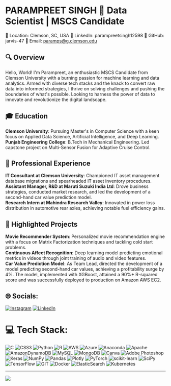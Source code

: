 # PARAMPREET SINGH 🚀 Data Scientist | MSCS Candidate
📍 Location: Clemson, SC, USA
🔗 LinkedIn: parampreetsingh12598
💼 GitHub: jarvis-47
📩 Email: paramps@g.clemson.edu

## 🔍 Overview
Hello, World! I'm Parampreet, an enthusiastic MSCS Candidate from Clemson University with a burning passion for machine learning and data analytics. Armed with diverse tech stacks and the knack to convert raw data into informed strategies, I thrive on solving challenges and pushing the boundaries of what's possible. Looking to harness the power of data to innovate and revolutionize the digital landscape.

## 🎓 Education
**Clemson University**: Pursuing Master's in Computer Science with a keen focus on Applied Data Science, Artificial Intelligence, and Deep Learning.<br>
**Punjab Engineering College**: B.Tech in Mechanical Engineering. Led capstone project on Multi-Sensor Fusion for Adaptive Cruise Control.<br>

## 💼 Professional Experience
**IT Consultant at Clemson University**: Championed IT asset management database migrations and spearheaded IT asset inventory procedures.<br>
**Assistant Manager, R&D at Maruti Suzuki India Ltd**: Drove business strategies, conducted market research, and led the development of a second-hand car value prediction model.<br>
**Research Intern at Mahindra Research Valley**: Innovated in power loss distribution in automotive rear axles, achieving notable fuel efficiency gains.

## 🚀 Highlighted Projects
**Movie Recommender System**: Personalized movie recommendation engine with a focus on Matrix Factorization techniques and tackling cold start problems.<br>
**Continuous Affect Recognition**: Deep learning model predicting emotional metrics in videos through joint training of audio and video features.<br>
**Car Value Prediction Model**: As Team Lead, directed the development of a model predicting second-hand car values, achieving a profitability surge by 4%. The model, implemented with XGBoost, attained a 90%+ R-squared score and was successfully deployed to production on Amazon AWS EC2.


## 🌐 Socials:
[![Instagram](https://img.shields.io/badge/Instagram-%23E4405F.svg?logo=Instagram&logoColor=white)](https://instagram.com/_singh_05) [![LinkedIn](https://img.shields.io/badge/LinkedIn-%230077B5.svg?logo=linkedin&logoColor=white)](https://linkedin.com/in/www.linkedin.com/in/parampreetsingh12598) 

# 💻 Tech Stack:
![C](https://img.shields.io/badge/c-%2300599C.svg?style=for-the-badge&logo=c&logoColor=white) ![CSS3](https://img.shields.io/badge/css3-%231572B6.svg?style=for-the-badge&logo=css3&logoColor=white) ![Python](https://img.shields.io/badge/python-3670A0?style=for-the-badge&logo=python&logoColor=ffdd54) ![R](https://img.shields.io/badge/r-%23276DC3.svg?style=for-the-badge&logo=r&logoColor=white) ![AWS](https://img.shields.io/badge/AWS-%23FF9900.svg?style=for-the-badge&logo=amazon-aws&logoColor=white) ![Azure](https://img.shields.io/badge/azure-%230072C6.svg?style=for-the-badge&logo=azure-devops&logoColor=white) ![Anaconda](https://img.shields.io/badge/Anaconda-%2344A833.svg?style=for-the-badge&logo=anaconda&logoColor=white) ![Apache](https://img.shields.io/badge/apache-%23D42029.svg?style=for-the-badge&logo=apache&logoColor=white) ![AmazonDynamoDB](https://img.shields.io/badge/Amazon%20DynamoDB-4053D6?style=for-the-badge&logo=Amazon%20DynamoDB&logoColor=white) ![MySQL](https://img.shields.io/badge/mysql-%2300f.svg?style=for-the-badge&logo=mysql&logoColor=white) ![MongoDB](https://img.shields.io/badge/MongoDB-%234ea94b.svg?style=for-the-badge&logo=mongodb&logoColor=white) ![Canva](https://img.shields.io/badge/Canva-%2300C4CC.svg?style=for-the-badge&logo=Canva&logoColor=white) ![Adobe Photoshop](https://img.shields.io/badge/adobephotoshop-%2331A8FF.svg?style=for-the-badge&logo=adobephotoshop&logoColor=white) ![Keras](https://img.shields.io/badge/Keras-%23D00000.svg?style=for-the-badge&logo=Keras&logoColor=white) ![NumPy](https://img.shields.io/badge/numpy-%23013243.svg?style=for-the-badge&logo=numpy&logoColor=white) ![Pandas](https://img.shields.io/badge/pandas-%23150458.svg?style=for-the-badge&logo=pandas&logoColor=white) ![Plotly](https://img.shields.io/badge/Plotly-%233F4F75.svg?style=for-the-badge&logo=plotly&logoColor=white) ![PyTorch](https://img.shields.io/badge/PyTorch-%23EE4C2C.svg?style=for-the-badge&logo=PyTorch&logoColor=white) ![scikit-learn](https://img.shields.io/badge/scikit--learn-%23F7931E.svg?style=for-the-badge&logo=scikit-learn&logoColor=white) ![SciPy](https://img.shields.io/badge/SciPy-%230C55A5.svg?style=for-the-badge&logo=scipy&logoColor=%white) ![TensorFlow](https://img.shields.io/badge/TensorFlow-%23FF6F00.svg?style=for-the-badge&logo=TensorFlow&logoColor=white) ![GIT](https://img.shields.io/badge/Git-fc6d26?style=for-the-badge&logo=git&logoColor=white) ![Docker](https://img.shields.io/badge/docker-%230db7ed.svg?style=for-the-badge&logo=docker&logoColor=white) ![ElasticSearch](https://img.shields.io/badge/-ElasticSearch-005571?style=for-the-badge&logo=elasticsearch) ![Kubernetes](https://img.shields.io/badge/kubernetes-%23326ce5.svg?style=for-the-badge&logo=kubernetes&logoColor=white)


---
[![](https://visitcount.itsvg.in/api?id=jarvis-47&icon=0&color=0)](https://visitcount.itsvg.in)
